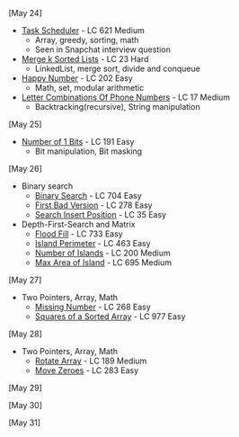 [May 24]
- [Task Scheduler](https://leetcode.com/problems/task-scheduler/) - LC 621 Medium 
  - Array, greedy, sorting, math
  - Seen in Snapchat interview question
- [Merge k Sorted Lists](https://leetcode.com/problems/merge-k-sorted-lists/) - LC 23 Hard
  - LinkedList, merge sort, divide and conqueue
- [Happy Number](https://leetcode.com/problems/happy-number/) - LC 202 Easy 
  - Math, set, modular arithmetic
- [Letter Combinations Of Phone Numbers](https://leetcode.com/problems/letter-combinations-of-a-phone-number/) - LC 17 Medium 
  - Backtracking(recursive), String manipulation

[May 25]
- [Number of 1 Bits](https://leetcode.com/problems/number-of-1-bits/) - LC 191 Easy
  - Bit manipulation, Bit masking

[May 26]
  - Binary search
    - [Binary Search](https://leetcode.com/problems/binary-search/) - LC 704 Easy
    - [First Bad Version](https://leetcode.com/problems/first-bad-version/) - LC 278 Easy
    - [Search Insert Position](https://leetcode.com/problems/search-insert-position/) - LC 35 Easy
  - Depth-First-Search and Matrix
    - [Flood Fill](https://leetcode.com/problems/flood-fill/) - LC 733 Easy
    - [Island Perimeter](https://leetcode.com/problems/island-perimeter/) - LC 463 Easy
    - [Number of Islands](https://leetcode.com/problems/number-of-islands/) - LC 200 Medium
    - [Max Area of Island](https://leetcode.com/problems/max-area-of-island/) - LC 695 Medium
    
[May 27]
  - Two Pointers, Array, Math
    - [Missing Number](https://leetcode.com/problems/missing-number/) - LC 268 Easy
    - [Squares of a Sorted Array](https://leetcode.com/problems/squares-of-a-sorted-array/) - LC 977 Easy

[May 28]
  - Two Pointers, Array, Math
    - [Rotate Array](https://leetcode.com/problems/rotate-array/) - LC 189 Medium
    - [Move Zeroes](https://leetcode.com/problems/move-zeroes/) - LC 283 Easy

[May 29]


[May 30]


[May 31]

